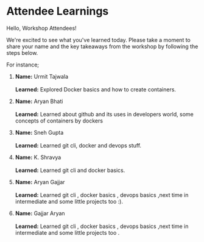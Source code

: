 # Attendee Learnings

Hello, Workshop Attendees!

We're excited to see what you've learned today. Please take a moment to share your name and the key takeaways from the workshop by following the steps below.

For instance; 
1. **Name:** Urmit Tajwala<br>          
   **Learned:** Explored Docker basics and how to create containers. 

2. **Name:** Aryan Bhati <br>          
   **Learned:** Learned about github and its uses in developers world, some concepts of containers by dockers

3. **Name:** Sneh Gupta <br>          
   **Learned:** Learned git cli, docker and devops stuff.

4. **Name:** K. Shravya <br>          
   **Learned:** Learned git cli and docker basics.

5. **Name:** Aryan Gajjar <br>          
   **Learned:** Learned git cli , docker basics , devops basics ,next time in intermediate and some little projects too :).

6. **Name:** Gajjar Aryan <br>          
   **Learned:** Learned git cli , docker basics , devops basics ,next time in intermediate and some little projects too .
